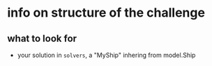 # info on structure of the challenge



## what to look  for
- your solution in `solvers`, a "MyShip" inhering from model.Ship


